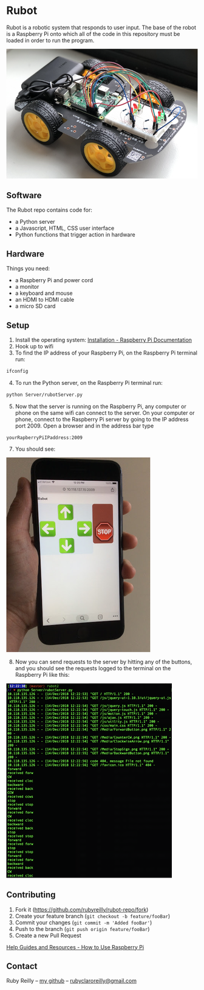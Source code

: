 # Rubot

Rubot is a robotic system that responds to user input. The base of the robot is a Raspberry Pi onto which all of the code in this repository must be loaded in order to run the program.

![rasp.png](rasp.png)

## Software

The Rubot repo contains code for:
+ a Python server
+ a Javascript, HTML, CSS user interface
+ Python functions that trigger action in hardware

## Hardware

Things you need:
+ a Raspberry Pi and power cord
+ a monitor
+ a keyboard and mouse
+ an HDMI to HDMI cable
+ a micro SD card

## Setup

1. Install the operating system:
[Installation - Raspberry Pi Documentation](https://www.raspberrypi.org/documentation/installation/)
2. Hook up to wifi
3. To find the IP address of your Raspberry Pi, on the Raspberry Pi terminal run:


```bash
ifconfig
```

4. To run the Python server, on the Raspberry Pi terminal run:


```bash
python Server/rubotServer.py
```
5. Now that the server is running on the Raspberry Pi, any computer or phone on the same wifi can connect to the server. On your computer or phone, connect to the Raspberry Pi server by going to the IP address port 2009. Open a browser and in the address bar type


```
yourRapberryPiIPaddress:2009
```
7. You should see:

![ui.jpg](ui.jpg)

8. Now you can send requests to the server by hitting any of the buttons, and you should see the requests logged to the terminal on the Raspberry Pi like this:

![reqs.png](reqs.png)

## Contributing
1.  Fork it (https://github.com/rubyreilly/rubot-repo/fork)
2.  Create your feature branch (`git checkout -b feature/fooBar`)
3.  Commit your changes (`git commit -m 'Added fooBar'`)
4.  Push to the branch (`git push origin feature/fooBar`)
5.  Create a new Pull Request

[Help Guides and Resources - How to Use Raspberry Pi](https://www.raspberrypi.org/help/)

## Contact

Ruby Reilly – [my github](https://github.com/rubyreilly) – [rubyclaroreilly@gmail.com](mailto:rubyclaroreilly@gmail.com)
